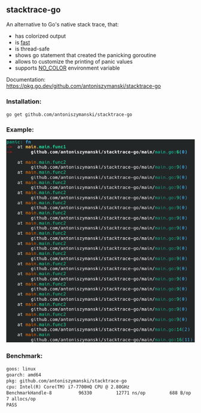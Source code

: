 ## stacktrace-go

An alternative to Go's native stack trace, that:

- has colorized output
- is [fast](#benchmark)
- is thread-safe
- shows go statement that created the panicking goroutine
- allows to customize the printing of panic values
- supports [NO_COLOR](https://no-color.org) environment variable

Documentation: https://pkg.go.dev/github.com/antoniszymanski/stacktrace-go

### Installation:

```
go get github.com/antoniszymanski/stacktrace-go
```

### Example:

![Example](example.png)

### Benchmark:

```
goos: linux
goarch: amd64
pkg: github.com/antoniszymanski/stacktrace-go
cpu: Intel(R) Core(TM) i7-7700HQ CPU @ 2.80GHz
BenchmarkHandle-8   	   96330	     12771 ns/op	     688 B/op	       7 allocs/op
PASS
```
